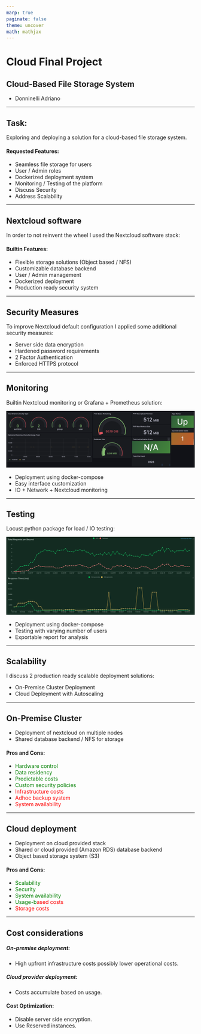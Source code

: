 ```yaml
---
marp: true
paginate: false
theme: uncover
math: mathjax
---
```

<!-- size: 4:3 -->
<!-- class: invert -->
<style>
{
  font-size: 35px
}
</style>


# Cloud Final Project
## Cloud-Based File Storage System

- Donninelli Adriano

---

<!-- paginate: true -->

## Task:

Exploring and deploying a solution for a cloud-based file storage system.

#### Requested Features:

- Seamless file storage for users
- User / Admin roles
- Dockerized deployment system
- Monitoring / Testing of the platform
- Discuss Security
- Address Scalability


---

## Nextcloud software

In order to not reinvent the wheel I used the Nextcloud software stack:

#### Builtin Features:

- Flexible storage solutions
  (Object based / NFS)
- Customizable database backend
- User / Admin management
- Dockerized deployment
- Production ready security system

---

## Security Measures

To improve Nextcloud default configuration
I applied some additional security measures:

- Server side data encryption
- Hardened password requirements
- 2 Factor Authentication
- Enforced HTTPS protocol

---

## Monitoring

Builtin Nextcloud monitoring or
Grafana + Prometheus solution:

![width:850px](../CLOUD/figures/grafana_sample.png)

- Deployment using docker-compose
- Easy interface customization
- IO + Network + Nextcloud monitoring

---

## Testing

Locust python package for load / IO testing:

![width:850px](../CLOUD/figures/locust_20user.png)

- Deployment using docker-compose
- Testing with varying number of users
- Exportable report for analysis

---

## Scalability

I discuss 2 production ready
scalable deployment solutions:

- On-Premise Cluster Deployment
- Cloud Deployment with Autoscaling

---

## On-Premise Cluster

- Deployment of nextcloud on multiple nodes
- Shared database backend / NFS for storage

#### Pros and Cons:

- <span style="color:green;">Hardware control</span>
- <span style="color:green;">Data residency</span>
- <span style="color:green;">Predictable costs</span>
- <span style="color:green;">Custom security policies</span>
- <span style="color:red;">Infrastructure costs</span>
- <span style="color:red;">Adhoc backup system</span>
- <span style="color:red;">System availability</span>

---

## Cloud deployment

- Deployment on cloud provided stack
- Shared or cloud provided
  (Amazon RDS) database backend
- Object based storage system (S3)

#### Pros and Cons:

- <span style="color:green;">Scalability</span>
- <span style="color:green;">Security</span>
- <span style="color:green;">System availability</span>
- <span style="color:green;">Usage-b</span><span style="color:red;">ased costs</span>
- <span style="color:red;">Storage costs</span>

---

## Cost considerations

##### On-premise deployment: 
- High upfront infrastructure costs
  possibly lower operational costs.

##### Cloud provider deployment: 
- Costs accumulate based on usage.

#### Cost Optimization:

- Disable server side encryption.
- Use Reserved instances.